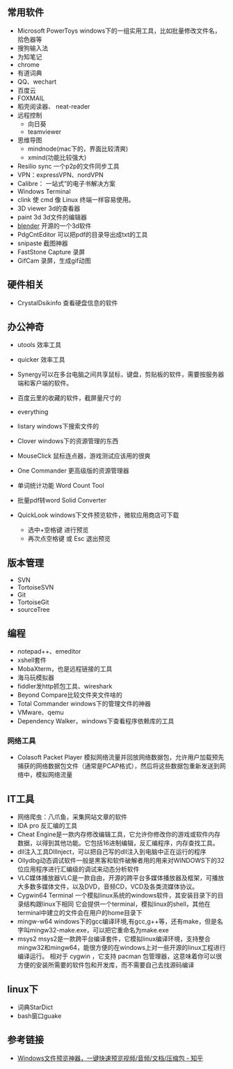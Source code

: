 ## 常用软件
* Microsoft PowerToys
	windows下的一组实用工具，比如批量修改文件名，拾色器等
* 搜狗输入法
* 为知笔记
* chrome
* 有道词典
* QQ、wechart
* 百度云
* FOXMAIL
* 稻壳阅读器、 neat-reader
* 远程控制
    + 向日葵
    + teamviewer
* 思维导图
    + mindnode(mac下的，界面比较清爽) 
    + xmind(功能比较强大)
* Resilio sync 一个p2p的文件同步工具
* VPN：expressVPN、nordVPN
* Calibre： 一站式”的电子书解决方案
* Windows Terminal
* clink
	使 cmd 像 Linux 终端一样容易使用。
* 3D viewer  3d的查看器
* paint 3d  3d文件的编辑器
* [blender](https://www.blendercn.org/) 开源的一个3d软件
* PdgCntEditor  可以把pdf的目录导出成txt的工具
* snipaste  截图神器
* FastStone Capture 录屏
* GifCam   录屏，生成gif动图


## 硬件相关
- CrystalDsikinfo  查看硬盘信息的软件
## 办公神奇
* utools  效率工具
* quicker   效率工具

* Synergy可以在多台电脑之间共享鼠标，键盘，剪贴板的软件，需要按服务器端和客户端的软件。
* 百度云里的收藏的软件，截屏量尺寸的
* everything
* listary windows下搜索文件的
* Clover windows下的资源管理的东西
* MouseClick 鼠标连点器，游戏测试应该用的很爽
* One Commander 更高级版的资源管理器
* 单词统计功能  Word Count Tool
* 批量pdf转word   Solid Converter
* QuickLook  windows下文件预览软件，微软应用商店可下载
	* 选中+空格键  进行预览
	* 再次点空格键 或 Esc 退出预览


## 版本管理
* SVN  
* TortoiseSVN  
* Git  
* TortoiseGit   
* sourceTree




## 编程
* notepad++、emeditor
* xshell套件
* MobaXterm，也是远程链接的工具
* 海马玩模拟器
* fiddler发http抓包工具、wireshark
* Beyond Compare比较文件夹文件啥的
* Total Commander windows下的管理文件的神器
* VMware、qemu
* Dependency Walker，windows下查看程序依赖库的工具

### 网络工具
- Colasoft Packet Player 模拟网络流量并回放网络数据包，允许用户加载预先捕获的网络数据包文件（通常是PCAP格式），然后将这些数据包重新发送到网络中，模拟网络流量

## IT工具
* 网络爬虫：八爪鱼，采集网站文章的软件
* IDA pro 反汇编的工具
* Cheat Engine是一款内存修改编辑工具，它允许你修改你的游戏或软件内存数据，以得到其他功能。它包括16进制编辑，反汇编程序，内存查找工具。
* dll注入工具DllInject，可以把自己写的dll注入到电脑中正在运行的程序
* Ollydbg动态调试软件一般是黑客和软件破解者用的用来对WINDOWS下的32位应用程序进行汇编级的调试来动态分析软件
* VLC媒体播放器VLC是一款自由，开源的跨平台多媒体播放器及框架，可播放大多数多媒体文件，以及DVD，音频CD，VCD及各类流媒体协议。
* Cygwin64 Terminal
一个模拟linux系统的windows软件，其安装目录下的目录结构跟linux下相同
它会提供一个terminal，模拟linux的shell，其他在terminal中建立的文件会在用户的home目录下
* mingw-w64
windows下的gcc编译环境,有gcc,g++等，还有make，但是名字叫mingw32-make.exe，可以把它重命名为make.exe
* msys2
msys2是一款跨平台编译套件，它模拟linux编译环境，支持整合mingw32和mingw64，能很方便的在windows上对一些开源的linux工程进行编译运行。
相对于 cygwin ，它支持 pacman 包管理器，这意味着你可以很方便的安装所需要的软件包和开发库，而不需要自己去找源码编译


## linux下
* 词典StarDict 
* bash窗口guake







## 参考链接
- [Windows文件预览神器，一键快速预览视频/音频/文档/压缩包 - 知乎](https://zhuanlan.zhihu.com/p/632914483?utm_id=0)
